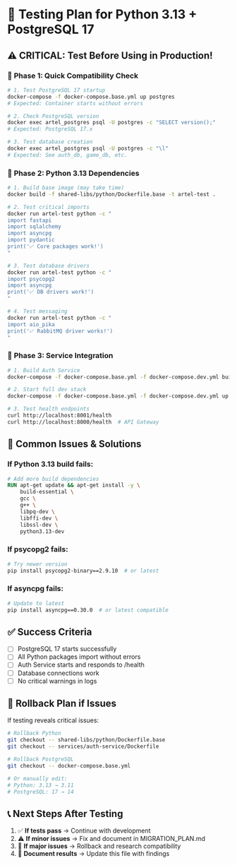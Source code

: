 # 🧪 Testing Plan for Python 3.13 + PostgreSQL 17

## ⚠️ CRITICAL: Test Before Using in Production!

### 🚨 **Phase 1: Quick Compatibility Check**

```bash
# 1. Test PostgreSQL 17 startup
docker-compose -f docker-compose.base.yml up postgres
# Expected: Container starts without errors

# 2. Check PostgreSQL version
docker exec artel_postgres psql -U postgres -c "SELECT version();"
# Expected: PostgreSQL 17.x

# 3. Test database creation
docker exec artel_postgres psql -U postgres -c "\l"
# Expected: See auth_db, game_db, etc.
```

### 🐍 **Phase 2: Python 3.13 Dependencies**

```bash
# 1. Build base image (may take time)
docker build -f shared-libs/python/Dockerfile.base -t artel-test .

# 2. Test critical imports
docker run artel-test python -c "
import fastapi
import sqlalchemy  
import asyncpg
import pydantic
print('✅ Core packages work!')
"

# 3. Test database drivers
docker run artel-test python -c "
import psycopg2
import asyncpg
print('✅ DB drivers work!')
"

# 4. Test messaging
docker run artel-test python -c "
import aio_pika
print('✅ RabbitMQ driver works!')
"
```

### 🔧 **Phase 3: Service Integration**

```bash
# 1. Build Auth Service
docker-compose -f docker-compose.base.yml -f docker-compose.dev.yml build auth-service

# 2. Start full dev stack
docker-compose -f docker-compose.base.yml -f docker-compose.dev.yml up

# 3. Test health endpoints
curl http://localhost:8001/health
curl http://localhost:8000/health  # API Gateway
```

## 🚨 **Common Issues & Solutions**

### **If Python 3.13 build fails:**
```dockerfile
# Add more build dependencies
RUN apt-get update && apt-get install -y \
    build-essential \
    gcc \
    g++ \
    libpq-dev \
    libffi-dev \
    libssl-dev \
    python3.13-dev
```

### **If psycopg2 fails:**
```bash
# Try newer version
pip install psycopg2-binary==2.9.10  # or latest
```

### **If asyncpg fails:**
```bash
# Update to latest
pip install asyncpg==0.30.0  # or latest compatible
```

## ✅ **Success Criteria**

- [ ] PostgreSQL 17 starts successfully
- [ ] All Python packages import without errors  
- [ ] Auth Service starts and responds to /health
- [ ] Database connections work
- [ ] No critical warnings in logs

## 🔄 **Rollback Plan if Issues**

If testing reveals critical issues:

```bash
# Rollback Python
git checkout -- shared-libs/python/Dockerfile.base
git checkout -- services/auth-service/Dockerfile

# Rollback PostgreSQL  
git checkout -- docker-compose.base.yml

# Or manually edit:
# Python: 3.13 → 3.11
# PostgreSQL: 17 → 14
```

## 📞 **Next Steps After Testing**

1. ✅ **If tests pass** → Continue with development
2. ⚠️ **If minor issues** → Fix and document in MIGRATION_PLAN.md  
3. 🚨 **If major issues** → Rollback and research compatibility
4. 📝 **Document results** → Update this file with findings